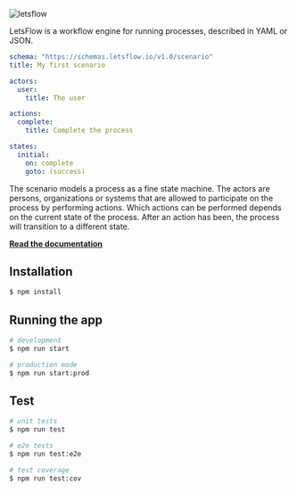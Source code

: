 ![letsflow](https://github.com/letsflow/workflow-engine/assets/100821/3852a14e-90f8-4f8f-a334-09516f43bbc1)

LetsFlow is a workflow engine for running processes, described in YAML or JSON.

```yaml
schema: "https://schemas.letsflow.io/v1.0/scenario"
title: My first scenario

actors:
  user:
    title: The user

actions:
  complete:
    title: Complete the process

states:
  initial:
    on: complete
    goto: (success)
```

The scenario models a process as a fine state machine. The actors are persons, organizations or systems that are allowed
to participate on the process by performing actions. Which actions can be performed depends on the current state of the
process. After an action has been, the process will transition to a different state.

**[Read the documentation](https://www.letsflow.io/)**

## Installation

```bash
$ npm install
```

## Running the app

```bash
# development
$ npm run start

# production mode
$ npm run start:prod
```

## Test

```bash
# unit tests
$ npm run test

# e2e tests
$ npm run test:e2e

# test coverage
$ npm run test:cov
```
